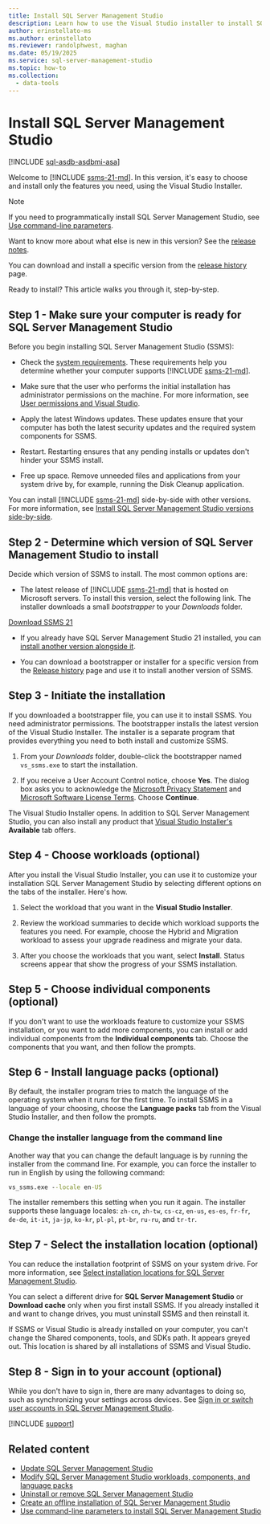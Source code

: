 ```yaml
---
title: Install SQL Server Management Studio
description: Learn how to use the Visual Studio installer to install SQL Server Management Studio (SSMS).
author: erinstellato-ms
ms.author: erinstellato
ms.reviewer: randolphwest, maghan
ms.date: 05/19/2025
ms.service: sql-server-management-studio
ms.topic: how-to
ms.collection:
  - data-tools
---
```

# Install SQL Server Management Studio

[!INCLUDE [sql-asdb-asdbmi-asa](../includes/applies-to-version/sql-asdb-asdbmi-asa.md)]

Welcome to [!INCLUDE [ssms-21-md](../includes/ssms-21-md.md)]. In this version, it's easy to choose and install only the features you need, using the Visual Studio Installer.

> [!NOTE]  
> If you need to programmatically install SQL Server Management Studio, see [Use command-line parameters](/visualstudio/install/use-command-line-parameters-to-install-visual-studio).

Want to know more about what else is new in this version? See the [release notes](../release-notes-21.md).

You can download and install a specific version from the [release history](../release-history.md) page.

Ready to install? This article walks you through it, step-by-step.

## Step 1 - Make sure your computer is ready for SQL Server Management Studio

Before you begin installing SQL Server Management Studio (SSMS):

- Check the [system requirements](../system-requirements.md). These requirements help you determine whether your computer supports [!INCLUDE [ssms-21-md](../includes/ssms-21-md.md)].

- Make sure that the user who performs the initial installation has administrator permissions on the machine. For more information, see [User permissions and Visual Studio](/visualstudio/ide/user-permissions-and-visual-studio).

- Apply the latest Windows updates. These updates ensure that your computer has both the latest security updates and the required system components for SSMS.

- Restart. Restarting ensures that any pending installs or updates don't hinder your SSMS install.

- Free up space. Remove unneeded files and applications from your system drive by, for example, running the Disk Cleanup application.

You can install [!INCLUDE [ssms-21-md](../includes/ssms-21-md.md)] side-by-side with other versions. For more information, see [Install SQL Server Management Studio versions side-by-side](side-by-side.md).

## Step 2 - Determine which version of SQL Server Management Studio to install

Decide which version of SSMS to install. The most common options are:

- The latest release of [!INCLUDE [ssms-21-md](../includes/ssms-21-md.md)] that is hosted on Microsoft servers. To install this version, select the following link. The installer downloads a small *bootstrapper* to your *Downloads* folder.

[Download SSMS 21](https://aka.ms/ssms/21/release/vs_SSMS.exe)

- If you already have SQL Server Management Studio 21 installed, you can [install another version alongside it](side-by-side.md).

- You can download a bootstrapper or installer for a specific version from the [Release history](../release-history.md) page and use it to install another version of SSMS.

## Step 3 - Initiate the installation

If you downloaded a bootstrapper file, you can use it to install SSMS. You need administrator permissions. The bootstrapper installs the latest version of the Visual Studio Installer. The installer is a separate program that provides everything you need to both install and customize SSMS.

1. From your *Downloads* folder, double-click the bootstrapper named `vs_ssms.exe` to start the installation.

1. If you receive a User Account Control notice, choose **Yes**. The dialog box asks you to acknowledge the [Microsoft Privacy Statement](https://www.microsoft.com/privacy/privacystatement) and [Microsoft Software License Terms](/legal/sql/ssms/sql-server-management-studio-license-terms). Choose **Continue**.

The Visual Studio Installer opens. In addition to SQL Server Management Studio, you can also install any product that [Visual Studio Installer's](/visualstudio/install/install-visual-studio-versions-side-by-side#install-different-editions-of-the-same-major-visual-studio-version-side-by-side) **Available** tab offers.

## Step 4 - Choose workloads (optional)

After you install the Visual Studio Installer, you can use it to customize your installation SQL Server Management Studio by selecting different options on the tabs of the installer. Here's how.

1. Select the workload that you want in the **Visual Studio Installer**.

1. Review the workload summaries to decide which workload supports the features you need. For example, choose the Hybrid and Migration workload to assess your upgrade readiness and migrate your data.

1. After you choose the workloads that you want, select **Install**. Status screens appear that show the progress of your SSMS installation.

## Step 5 - Choose individual components (optional)

If you don't want to use the workloads feature to customize your SSMS installation, or you want to add more components, you can install or add individual components from the **Individual components** tab. Choose the components that you want, and then follow the prompts.

## Step 6 - Install language packs (optional)

By default, the installer program tries to match the language of the operating system when it runs for the first time. To install SSMS in a language of your choosing, choose the **Language packs** tab from the Visual Studio Installer, and then follow the prompts.

### Change the installer language from the command line

Another way that you can change the default language is by running the installer from the command line. For example, you can force the installer to run in English by using the following command:

```cmd
vs_ssms.exe --locale en-US
```

The installer remembers this setting when you run it again. The installer supports these language locales: `zh-cn`, `zh-tw`, `cs-cz`, `en-us`, `es-es`, `fr-fr`, `de-de`, `it-it`, `ja-jp`, `ko-kr`, `pl-pl`, `pt-br`, `ru-ru`, and `tr-tr`.

## Step 7 - Select the installation location (optional)

You can reduce the installation footprint of SSMS on your system drive. For more information, see [Select installation locations for SQL Server Management Studio](select-install-location.md).

You can select a different drive for **SQL Server Management Studio** or **Download cache** only when you first install SSMS. If you already installed it and want to change drives, you must uninstall SSMS and then reinstall it.

If SSMS or Visual Studio is already installed on your computer, you can't change the Shared components, tools, and SDKs path. It appears greyed out. This location is shared by all installations of SSMS and Visual Studio.

## Step 8 - Sign in to your account (optional)

While you don't have to sign in, there are many advantages to doing so, such as synchronizing your settings across devices. See [Sign in or switch user accounts in SQL Server Management Studio](../sign-in.md).

[!INCLUDE [support](../includes/support.md)]

## Related content

- [Update SQL Server Management Studio](update.md)
- [Modify SQL Server Management Studio workloads, components, and language packs](modify.md)
- [Uninstall or remove SQL Server Management Studio](uninstall.md)
- [Create an offline installation of SQL Server Management Studio](create-offline.md)
- [Use command-line parameters to install SQL Server Management Studio](command-line-parameters.md)
